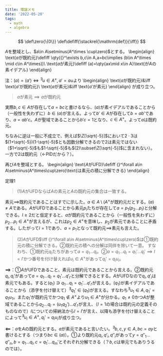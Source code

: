 ```yaml
---
title: 環論メモ
date: '2022-05-20'
tags:
  - math
  - algebra
---
```


$$
\def\zero{\{0\}}
\def\defiff{\stackrel{\mathrm{def}}{\iff}}
$$

$A$を整域とし、$a\in A\setminus(A^\times \cup\zero)$とする。
\begin{align}
  \text{$a$が既約元}\defiff \qty({}^\exists b,c\in A,a=bc\implies (b\in A^\times \mid c\in A^\times))\\
  \text{$a$が素元}\defiff (a)=\qty{ax\mid x\in A}\text{が$A$の素イデアル}
\end{align}

注：$(a)=(a')\iff {}^\exists u\in A^\times,\, a'=au$より
\begin{align}
  \text{$a$が既約元}&\iff \text{$a'$が既約元}\\
  \text{$a$が素元}&\iff \text{$a'$が素元}
\end{align}
が成り立つ。

> $a$が素元$\implies a$が既約元

実際$b,c\in A$が存在して$a=bc$と書けるなら、$(a)$が素イデアルであることから（一般性を失わずに）$b\in (a)$が言える。よって$b'\in A$が存在して$b=ab'$であり、$a=ab'c$。$A$が聖域であることから$b'c=1$となり、$c\in A^\times$。よって$a$は既約元。

ちなみに逆は一般に不成立で、例えば$\Z[\sqrt{-5}]$において$2\cdot 3$は$(1+\sqrt{-5})(1-\sqrt{-5}$とも因数分解できるので$2$は素元ではない（$1+\sqrt{-5}$も$1-\sqrt{-5}$も$(2)\subset\Z[\sqrt{-5}]$に含まれない）。一方で$2$は既約元（←PIDだから？）。

再び$A$を整域とする。
\begin{align}
  \text{$A$がUFD}\defiff {}^\forall a\in A\setminus(A^\times\cup\zero)\text{は素元の積に分解できる}
\end{align}

定理1
> (1)$A$がUFDならば$A$の素元と$A$の既約元の集合は一致する。

素元$\implies$既約元であることはすでに示した。$a\in A\setminus(A^\times$が既約元だとする。$(a)\neq A$である。$A$がUFDであることから素元$p_i$たちが存在して$a=p_1(p_2\dots p_l)$と分解できる。$l\ge 2$だと仮定すると、$a$が既約元であることから（一般性を失わずに）$p_2\dots p_l\in A^\times$が言えるが、これは$p_2\in A^\times$を意味し、$p_2$が素元であることに矛盾する。したがって$l=1$であり、$a=p_1$となって既約元$\implies$素元も言えた。

> (2)$A$がUFD$\iff {}^\forall a\in A\setminus(A^\times\cup\zero)$は①既約元の積に分解できる。②既約元の積への分解は同伴を除いて一意。
> すなわち、①既約元$q_i$たちがあって$a=q_1\dots q_l$。②$a=q_1\dots q_l =q_1'\dots q_l' \implies l=l'$かつ番号を付け替えれば$u_i\in A^\times$があって$q_i'=q_i u_i$。

**$\implies$**：①$A$がUFDであること、素元は既約元であることから言える。②既約元$q_i,q_i'$があって$a=q_1\dots q_l =q_1'\dots q'_{l'}$と分解できるとする。$A$がUFDなので$q_i,q'_i$は素元でもある。すると$(q_1)\ni q_1\dots q_l =q_1'\dots q'_{l'}$が言える。$(q_1)$が素イデアルであることから（添字を付け替えて）${}^\exists q_1'\in(q_1)$が言える。すなわち${}^\exists u_1\in A, q_1'=q_1u_1$。また$q_1'$が既約元でかつ$q_1\notin A^\times$より$u_1\in A^\times$が分かる。$q_1\neq 0$かつ$A$が整域であることから$q_2\dots q_l=(u_1 q_2')\dots q'_{l'}$が言え、（$l=1$の場合は既約元の定義そのものなので）$l$についての帰納法から$l=l'$が言え、以降も添字を付け替えることによって${}^\exists u_i\in A^\times, q_i'=q_iu_i$が成り立つ。

**$\impliedby$**：$a$を$A$の既約元とする。$a$が素元であると言いたい。${}^\exists b,c,y\in A, bc=ay$と書けるとする（つまり$bc\in(a)$）。①より既約元$q_i,q'_i,q''_i$があって$y=q''_1\dots q''_n, b=q_1\dots q_l, c=q_1'\dots q_m'$とそれぞれ分解できる（？$b,c$は単元でもありうるのでは）。